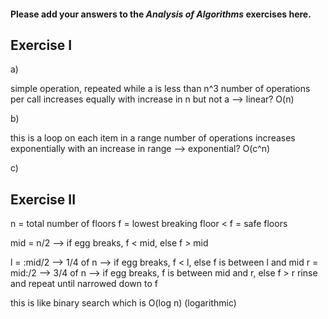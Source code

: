 #### Please add your answers to the ***Analysis of  Algorithms*** exercises here.

## Exercise I

a)
<!-- a = 0
    while (a < n * n * n):
      a = a + n * n -->
simple operation, repeated while a is less than n^3
number of operations per call increases equally with increase in n but not a --> linear? O(n)


b)
 <!-- sum = 0
    for i in range(n):
      j = 1
      while j < n:
        j *= 2
        sum += 1 -->
this is a loop on each item in a range
number of operations increases exponentially with an increase in range
--> exponential? O(c^n)



c)
<!-- 
    def bunnyEars(bunnies):
      if bunnies == 0:
        return 0
      return 2 + bunnyEars(bunnies-1) -->


## Exercise II

n = total number of floors
f = lowest breaking floor
< f = safe floors

mid = n/2 
    --> if egg breaks, f < mid, else f > mid

l = :mid/2 --> 1/4 of n --> if egg breaks, f < l, else f is between l and mid
r = mid:/2 --> 3/4 of n --> if egg breaks, f is between mid and r, else f > r
rinse and repeat until narrowed down to f

this is like binary search which is O(log n) (logarithmic)
